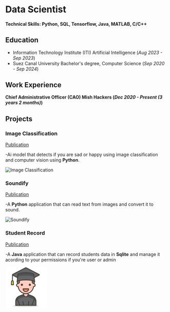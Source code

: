 # Data Scientist

#### Technical Skills: Python, SQL, Tensorflow, Java, MATLAB, C/C++

## Education

- Information Technology Institute (ITI) Artificial Intelligence (_Aug 2023 - Sep 2023_)
- Suez Canal University Bachelor's degree, Computer Science (_Sep 2020 - Sep 2024_)

## Work Experience

**Chief Administrative Officer (CAO) Mish Hackers (_Dec 2020 - Present (3 years 2 months)_)**

## Projects

### Image Classification

[Publication](https://github.com/3bsalam-1/Image-Classification)

-Ai model that detects if you are sad or happy using image classification and computer vision using **Python**.

![Image Classification](/assets/img/icon.ico)

### Soundify

[Publication](https://github.com/3bsalam-1/Soundify)

-A **Python** application that can read text from images and convert it to sound.

![Soundify](/assets/img/icon-Copy.ico)

### Student Record

[Publication](https://github.com/3bsalam-1/Student-Record)

-A **Java** application that can record students data in **Sqlite** and manage it acording to your permissions if you're user or admin

![Student Record](/assets/img/130manstudent2_100617.png)
